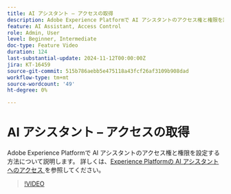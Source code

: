 ```yaml
---
title: AI アシスタント – アクセスの取得
description: Adobe Experience Platformで AI アシスタントのアクセス権と権限を設定する方法について説明します。
feature: AI Assistant, Access Control
role: Admin, User
level: Beginner, Intermediate
doc-type: Feature Video
duration: 124
last-substantial-update: 2024-11-12T00:00:00Z
jira: KT-16459
source-git-commit: 515b786aebb5e475118a43fcf26af3109b908dad
workflow-type: tm+mt
source-wordcount: '49'
ht-degree: 0%

---
```



# AI アシスタント – アクセスの取得

Adobe Experience Platformで AI アシスタントのアクセス権と権限を設定する方法について説明します。 詳しくは、[Experience Platformの AI アシスタントへのアクセス ](https://experienceleague.adobe.com/en/docs/experience-platform/ai-assistant/access) を参照してください。

>[!VIDEO](https://video.tv.adobe.com/v/3436470/?learn=on)
